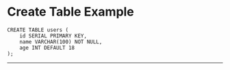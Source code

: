 # Create Table Example
```psql
CREATE TABLE users (
    id SERIAL PRIMARY KEY,
    name VARCHAR(100) NOT NULL,
    age INT DEFAULT 18
);
```
***
